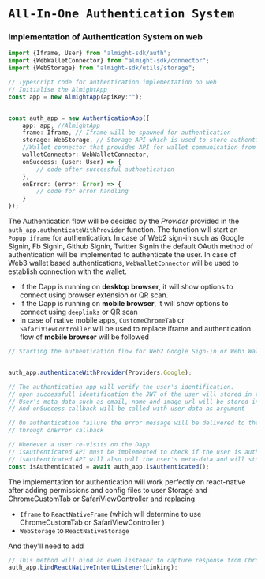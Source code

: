 # `All-In-One Authentication System`



### Implementation of Authentication System on web

```ts
import {Iframe, User} from "almight-sdk/auth";
import {WebWalletConnector} from "almight-sdk/connector";
import {WebStorage} from "almight-sdk/utils/storage";

// Typescript code for authentication implementation on web
// Initialise the AlmightApp 
const app = new AlmightApp(apiKey:"");


const auth_app = new AuthenticationApp({
    app: app, //AlmightApp
    frame: Iframe, // Iframe will be spawned for authentication
    storage: WebStorage, // Storage API which is used to store authentication datas
    //Wallet connector that provides API for wallet communication from  web
    walletConnector: WebWalletConnector,
    onSuccess: (user: User) => {
        // code after successful authentication
    },
    onError: (error: Error) => {
        // code for error handling
    }
});

```

The Authentication flow will be decided by the _*Provider*_ provided in the `auth_app.authenticateWithProvider` function. 
The function will start an  `Popup iframe` for authentication. In case of Web2 sign-in such as Google Signin, Fb Signin, Github Signin, Twitter Signin the default OAuth method of authentication will be implemented to authenticate the user. 
In case of Web3 wallet based authentications, `WebWalletConnector` will be used to establish connection with the wallet. 
* If the Dapp is running on **desktop browser**, it will show options to connect using browser extension or QR scan.
* If the Dapp is running on **mobile browser**, it will show options to connect using `deeplinks` or QR scan
* In case of native mobile apps, `CustomeChromeTab` or `SafariViewController` will be used to replace iframe and authentication flow of **mobile browser** will be followed

```ts
// Starting the authentication flow for Web2 Google Sign-in or Web3 Wallet sign-in


auth_app.authenticateWithProvider(Providers.Google);

// The authentication app will verify the user's identification.
// upon successfull identification the JWT of the user will stored in the cookie
// User's meta-data such as email, name and image_url will be stored in Session storage
// And onSuccess callback will be called with user data as argument

// On authentication failure the error message will be delivered to the user
// through onError callback

```

```ts
// Whenever a user re-visits on the Dapp
// isAuthenticated API must be implemented to check if the user is authenticated
// isAuthenticated API will also pull the user's meta-data and will store in the Session storage
const isAuthenticated = await auth_app.isAuthenticated();
```

The Implementation for authentication will work perfectly on react-native after  adding permissions and config files to user Storage and ChromeCustomTab or SafariViewController and replacing
* `Iframe` to `ReactNativeFrame` (which will determine to use ChromeCustomTab or SafariViewController )
* `WebStorage` to `ReactNativeStorage`

And they'll need to add
```ts
// This method will bind an even listener to capture response from ChromeCustomTab or SafariViewController
auth_app.bindReactNativeIntentListener(Linking);
```

